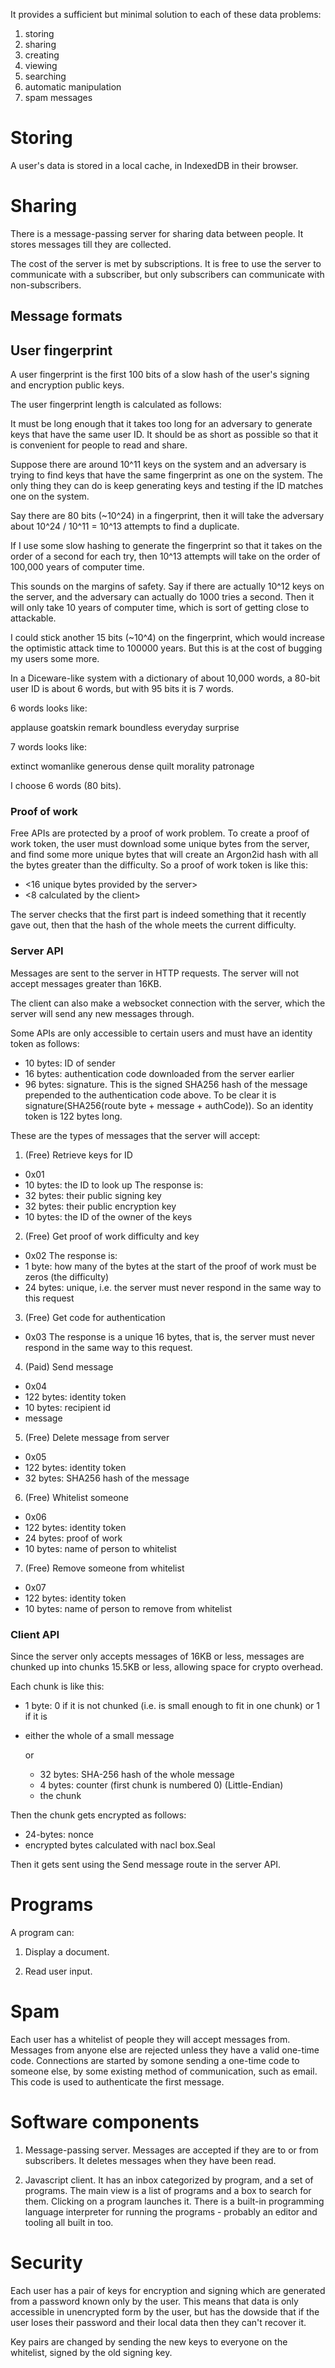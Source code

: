 It provides a sufficient but minimal solution to each of these data problems:

1. storing
2. sharing
3. creating
4. viewing
5. searching
6. automatic manipulation
7. spam messages

# Storing

A user's data is stored in a local cache, in IndexedDB in their browser.

# Sharing

There is a message-passing server for sharing data between people. It stores messages till they are collected.

The cost of the server is met by subscriptions. It is free to use the server to communicate with a subscriber, but only subscribers can communicate with non-subscribers.

## Message formats

## User fingerprint

A user fingerprint is the first 100 bits of a slow hash of the user's signing and
encryption public keys.

The user fingerprint length is calculated as follows:

It must be long enough that it takes too long for an adversary to generate keys that
have the same user ID. It should be as short as possible so that it is convenient for
people to read and share.

Suppose there are around 10^11 keys on the system and an adversary is trying to find
keys that have the same fingerprint as one on the system. The only thing they can
do is keep generating keys and testing if the ID matches one on the system.

Say there are 80 bits (~10^24) in a fingerprint, then it will take the adversary
about 10^24 / 10^11 = 10^13 attempts to find a duplicate.

If I use some slow hashing to generate the fingerprint so that it takes on the order
of a second for each try, then 10^13 attempts will take on the order of 100,000 years
of computer time.

This sounds on the margins of safety. Say if there are actually 10^12 keys on the server, and the adversary can actually do 1000 tries a second. Then it will only take 10 years of computer time, which is sort of getting close to attackable.

I could stick another 15 bits (~10^4) on the fingerprint, which would increase the
optimistic attack time to 100000 years. But this is at the cost of bugging my users some more.

In a Diceware-like system with a dictionary of about 10,000 words, a 80-bit user ID
is about 6 words, but with 95 bits it is 7 words.

6 words looks like:

applause goatskin remark boundless everyday surprise

7 words looks like:

extinct womanlike generous dense quilt morality patronage

I choose 6 words (80 bits).

### Proof of work

Free APIs are protected by a proof of work problem. To create a proof of work token, the user must download some unique bytes from the server, and find some more unique bytes that will create an Argon2id hash with all the bytes greater than the difficulty.  So a proof of work token is like this:

+ <16 unique bytes provided by the server>
+ <8 calculated by the client>

The server checks that the first part is indeed something that it recently gave out, then that the hash of the whole meets the current difficulty.

### Server API

Messages are sent to the server in HTTP requests. The server will not accept messages greater than 16KB.

The client can also make a websocket connection with the server, which the server will send any new messages through.

Some APIs are only accessible to certain users and must have an identity token as follows:
+ 10 bytes: ID of sender
+ 16 bytes: authentication code downloaded from the server earlier
+ 96 bytes: signature. This is the signed SHA256 hash of the message prepended to the authentication code above. To be clear it is signature(SHA256(route byte + message + authCode)).
So an identity token is 122 bytes long.

These are the types of messages that the server will accept:

1. (Free) Retrieve keys for ID
+ 0x01
+ 10 bytes: the ID to look up
The response is:
+ 32 bytes: their public signing key
+ 32 bytes: their public encryption key
+ 10 bytes: the ID of the owner of the keys

2. (Free) Get proof of work difficulty and key
+ 0x02
The response is:
+ 1 byte: how many of the bytes at the start of the proof of work must be zeros (the difficulty)
+ 24 bytes: unique, i.e. the server must never respond in the same way to this request

3. (Free) Get code for authentication
+ 0x03
The response is a unique 16 bytes, that is, the server must never respond in the same way to this request.

4. (Paid) Send message
+ 0x04
+ 122 bytes: identity token
+ 10 bytes: recipient id
+ message

5. (Free) Delete message from server
+ 0x05
+ 122 bytes: identity token
+ 32 bytes: SHA256 hash of the message

6. (Free) Whitelist someone
+ 0x06
+ 122 bytes: identity token
+ 24 bytes: proof of work
+ 10 bytes: name of person to whitelist

7. (Free) Remove someone from whitelist
+ 0x07
+ 122 bytes: identity token
+ 10 bytes: name of person to remove from whitelist

### Client API

Since the server only accepts messages of 16KB or less, messages are chunked up into chunks 15.5KB or less, allowing space for crypto overhead.

Each chunk is like this:
+ 1 byte: 0 if it is not chunked (i.e. is small enough to fit in one chunk) or
          1 if it is
+ either
    the whole of a small message

  or
    + 32 bytes: SHA-256 hash of the whole message
    + 4 bytes: counter (first chunk is numbered 0) (Little-Endian)
    + the chunk

Then the chunk gets encrypted as follows:
+ 24-bytes: nonce
+ encrypted bytes calculated with nacl box.Seal

Then it gets sent using the Send message route in the server API.

# Programs

A program can:

1. Display a document.

2. Read user input.

# Spam

Each user has a whitelist of people they will accept messages from. Messages from anyone else are rejected unless they have a valid one-time code. Connections are started by somone sending a one-time code to someone else, by some existing method of communication, such as email. This code is used to authenticate the first message.

# Software components

1. Message-passing server. Messages are accepted if they are to or from subscribers. It deletes messages when they have been read.

2. Javascript client. It has an inbox categorized by program, and a set of programs. The main view is a list of programs and a box to search for them. Clicking on a program launches it. There is a built-in programming language interpreter for running the programs - probably an editor and tooling all built in too.

# Security

Each user has a pair of keys for encryption and signing which are generated from a password known only by the user. This means that data is only accessible in unencrypted form by the user, but has the dowside that if the user loses their password and their local data then they can't recover it.

Key pairs are changed by sending the new keys to everyone on the whitelist, signed by the old signing key.

